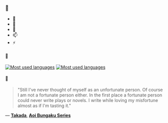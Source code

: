 ### 👋

- 🔭
- 🌱
- 💬
- 📫
- ⚡

#### 🧏

[![Most used languages](https://github-readme-stats-aynah.vercel.app/api/top-langs/?username=aynh&theme=solarized-dark&langs_count=6&layout=compact&hide_title=true)](https://github.com/anuraghazra/github-readme-stats#gh-dark-mode-only)
[![Most used languages](https://github-readme-stats-aynah.vercel.app/api/top-langs/?username=aynh&theme=solarized-light&langs_count=6&layout=compact&hide_title=true)](https://github.com/anuraghazra/github-readme-stats#gh-light-mode-only)

#### 💬

> "Still I've never thought of myself as an unfortunate person. Of course I am not a fortunate person either. In the first place a fortunate person could never write plays or novels. I write while loving my misfortune almost as if I'm tasting it."

&mdash; [**Takada**](https://myanimelist.net/character.php?q=Takada&cat=character), [**Aoi Bungaku Series**](https://myanimelist.net/search/all?q=Aoi%20Bungaku%20Series&cat=all)
